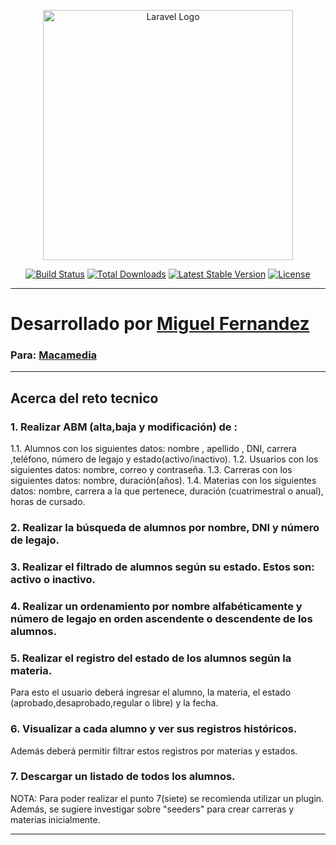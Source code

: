 <p align="center"><a href="https://laravel.com" target="_blank"><img src="https://raw.githubusercontent.com/laravel/art/master/logo-lockup/5%20SVG/2%20CMYK/1%20Full%20Color/laravel-logolockup-cmyk-red.svg" width="400" alt="Laravel Logo"></a></p>

<p align="center">
<a href="https://github.com/laravel/framework/actions"><img src="https://github.com/laravel/framework/workflows/tests/badge.svg" alt="Build Status"></a>
<a href="https://packagist.org/packages/laravel/framework"><img src="https://img.shields.io/packagist/dt/laravel/framework" alt="Total Downloads"></a>
<a href="https://packagist.org/packages/laravel/framework"><img src="https://img.shields.io/packagist/v/laravel/framework" alt="Latest Stable Version"></a>
<a href="https://packagist.org/packages/laravel/framework"><img src="https://img.shields.io/packagist/l/laravel/framework" alt="License"></a>
</p>

----

<h1>Desarrollado por <a href="https://portfolio-miguel-fernandez-v2.vercel.app" target="_blank">Miguel Fernandez</a></h1>
<h3>Para: <a href="https://macamedia.com.ar/" target="_blank">Macamedia</a> </h3>

----

## Acerca del reto tecnico

### 1. Realizar ABM (alta,baja y modificación) de :
1.1. Alumnos con los siguientes datos: nombre , apellido , DNI,
carrera ,teléfono, número de legajo y estado(activo/inactivo).
1.2. Usuarios con los siguientes datos: nombre, correo y contraseña.
1.3. Carreras con los siguientes datos: nombre, duración(años).
1.4. Materias con los siguientes datos: nombre, carrera a la que pertenece, duración (cuatrimestral o anual), horas de cursado. 

### 2. Realizar la búsqueda de alumnos por nombre, DNI y número de legajo. 

### 3. Realizar el filtrado de alumnos según su estado. Estos son: activo o inactivo. 

### 4. Realizar un ordenamiento por nombre alfabéticamente y número de legajo en orden ascendente o descendente de los alumnos. 

### 5. Realizar el registro del estado de los alumnos según la materia.
Para esto el usuario deberá ingresar el alumno, la materia, el estado (aprobado,desaprobado,regular o libre) y la fecha. 

### 6. Visualizar a cada alumno y ver sus registros históricos.
 Además deberá permitir filtrar estos registros por materias y estados. 

### 7. Descargar un listado de todos los alumnos. 

<span>
    NOTA: Para poder realizar el punto 7(siete) se recomienda utilizar un plugin. Además, se sugiere investigar sobre "seeders" para crear carreras y materias inicialmente. 
</span>

----



























